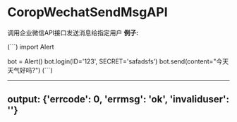 # CoropWechatSendMsgAPI
调用企业微信API接口发送消息给指定用户
**例子:**

(```)
import Alert

bot = Alert()
bot.login(ID='123', SECRET='safadsfs')
bot.send(content="今天天气好吗?")
(```)

------
output:
    {'errcode': 0, 'errmsg': 'ok', 'invaliduser': ''}
------
